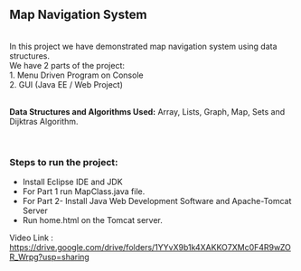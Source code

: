 ## Map Navigation System
<br>
In this project we have demonstrated map navigation system using data structures.
<br>We have 2 parts of the project:
<br>1. Menu Driven Program on Console
<br>2. GUI (Java EE / Web Project)
<br>
<br>

**Data Structures and Algorithms Used:** Array, Lists, Graph, Map, Sets and Dijktras Algorithm.

<br>

### Steps to run the project:
- Install Eclipse IDE and JDK
- For Part 1 run MapClass.java file.
- For Part 2- Install Java Web Development Software and Apache-Tomcat Server
- Run home.html on the Tomcat server.


Video Link : https://drive.google.com/drive/folders/1YYvX9b1k4XAKKO7XMc0F4R9wZOR_Wrpg?usp=sharing

